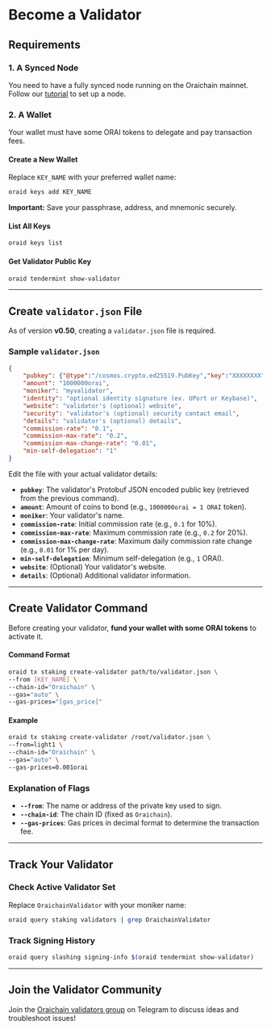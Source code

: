 # Become a Validator

## Requirements

### 1. A Synced Node
You need to have a fully synced node running on the Oraichain mainnet. Follow our [tutorial](#) to set up a node.

### 2. A Wallet
Your wallet must have some ORAI tokens to delegate and pay transaction fees.

#### Create a New Wallet
Replace `KEY_NAME` with your preferred wallet name:
```bash
oraid keys add KEY_NAME
```
**Important:** Save your passphrase, address, and mnemonic securely.

#### List All Keys
```bash
oraid keys list
```

#### Get Validator Public Key
```bash
oraid tendermint show-validator
```

---

## Create `validator.json` File
As of version **v0.50**, creating a `validator.json` file is required.

### Sample `validator.json`
```json
{
    "pubkey": {"@type":"/cosmos.crypto.ed25519.PubKey","key":"XXXXXXXX"},
    "amount": "1000000orai",
    "moniker": "myvalidator",
    "identity": "optional identity signature (ex. UPort or Keybase)",
    "website": "validator's (optional) website",
    "security": "validator's (optional) security contact email",
    "details": "validator's (optional) details",
    "commission-rate": "0.1",
    "commission-max-rate": "0.2",
    "commission-max-change-rate": "0.01",
    "min-self-delegation": "1"
}
```
Edit the file with your actual validator details:

- **`pubkey`**: The validator's Protobuf JSON encoded public key (retrieved from the previous command).
- **`amount`**: Amount of coins to bond (e.g., `1000000orai = 1 ORAI` token).
- **`moniker`**: Your validator's name.
- **`commission-rate`**: Initial commission rate (e.g., `0.1` for 10%).
- **`commission-max-rate`**: Maximum commission rate (e.g., `0.2` for 20%).
- **`commission-max-change-rate`**: Maximum daily commission rate change (e.g., `0.01` for 1% per day).
- **`min-self-delegation`**: Minimum self-delegation (e.g., `1` ORAI).
- **`website`**: (Optional) Your validator's website.
- **`details`**: (Optional) Additional validator information.

---

## Create Validator Command
Before creating your validator, **fund your wallet with some ORAI tokens** to activate it.

#### Command Format
```bash
oraid tx staking create-validator path/to/validator.json \
--from [KEY_NAME] \
--chain-id="Oraichain" \
--gas="auto" \
--gas-prices="[gas_price]"
```

#### Example
```bash
oraid tx staking create-validator /root/validator.json \
--from=light1 \
--chain-id="Oraichain" \
--gas="auto" \
--gas-prices=0.001orai
```

### Explanation of Flags
- **`--from`**: The name or address of the private key used to sign.
- **`--chain-id`**: The chain ID (fixed as `Oraichain`).
- **`--gas-prices`**: Gas prices in decimal format to determine the transaction fee.

---

## Track Your Validator

### Check Active Validator Set
Replace `OraichainValidator` with your moniker name:
```bash
oraid query staking validators | grep OraichainValidator
```

### Track Signing History
```bash
oraid query slashing signing-info $(oraid tendermint show-validator)
```

---

## Join the Validator Community
Join the [Oraichain validators group](https://t.me/joinchat/yH9nMLrokQRhZGY1) on Telegram to discuss ideas and troubleshoot issues!

